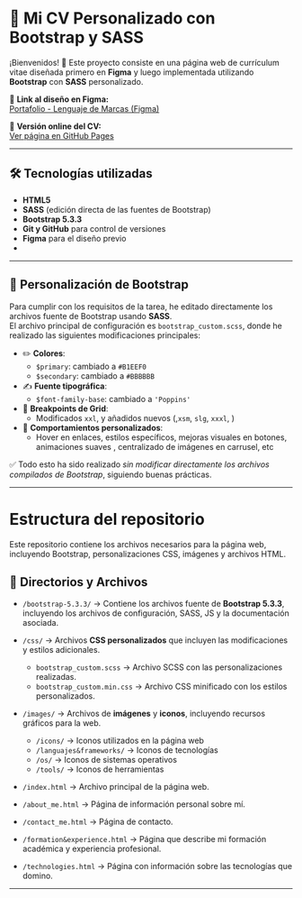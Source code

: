 # 📄 Mi CV Personalizado con Bootstrap y SASS

¡Bienvenidos! 🚀 Este proyecto consiste en una página web de currículum vitae diseñada primero en **Figma** y luego implementada utilizando **Bootstrap** con **SASS** personalizado.

🔗 **Link al diseño en Figma:**  
[Portafolio - Lenguaje de Marcas (Figma)](https://www.figma.com/design/oY4J4FqHy4awXPAUsUwjZ5/Portafolio---Lenguaje-de-Marcas?node-id=57-18&t=vOVg97QMgzeb5SnM-1)

🔗 **Versión online del CV:**  
[Ver página en GitHub Pages](https://oscarfhdev.github.io/)  

---

## 🛠 Tecnologías utilizadas

- **HTML5**  
- **SASS** (edición directa de las fuentes de Bootstrap)  
- **Bootstrap 5.3.3**  
- **Git y GitHub** para control de versiones  
- **Figma** para el diseño previo
- 
---

## 🎨 Personalización de Bootstrap

Para cumplir con los requisitos de la tarea, he editado directamente los archivos fuente de Bootstrap usando **SASS**.  
El archivo principal de configuración es `bootstrap_custom.scss`, donde he realizado las siguientes modificaciones principales:

- ✏️ **Colores**:  
  - `$primary`: cambiado a `#B1EEF0`
  - `$secondary`: cambiado a `#BBBBBB`
- ✍️ **Fuente tipográfica**:  
  - `$font-family-base`: cambiado a `'Poppins'` 
- 📱 **Breakpoints de Grid**:  
  - Modificados `xxl`,  y añadidos nuevos (,`xsm`, `slg`, `xxxl`, )
- 🎯 **Comportamientos personalizados**:  
  - Hover en enlaces, estilos específicos, mejoras visuales en botones, animaciones suaves , centralizado de imágenes en carrusel, etc

✅ Todo esto ha sido realizado *sin modificar directamente los archivos compilados de Bootstrap*, siguiendo buenas prácticas.

---

# Estructura del repositorio

Este repositorio contiene los archivos necesarios para la página web, incluyendo Bootstrap, personalizaciones CSS, imágenes y archivos HTML.

## 📂 Directorios y Archivos

- `/bootstrap-5.3.3/` → Contiene los archivos fuente de **Bootstrap 5.3.3**, incluyendo los archivos de configuración, SASS, JS y la documentación asociada.

- `/css/` → Archivos **CSS personalizados** que incluyen las modificaciones y estilos adicionales.

  - `bootstrap_custom.scss` → Archivo SCSS con las personalizaciones realizadas.
  - `bootstrap_custom.min.css` → Archivo CSS minificado con los estilos personalizados.


- `/images/` → Archivos de **imágenes** y **iconos**, incluyendo recursos gráficos para la web.
  - `/icons/` → Iconos utilizados en la página web
  - `/languajes&frameworks/` → Iconos de tecnologías
  - `/os/` → Iconos de sistemas operativos
  - `/tools/` → Iconos de herramientas

- `/index.html` → Archivo principal de la página web.

- `/about_me.html` → Página de información personal sobre mí.

- `/contact_me.html` → Página de contacto.

- `/formation&experience.html` → Página que describe mi formación académica y experiencia profesional.

- `/technologies.html` → Página con información sobre las tecnologías que domino.

---
